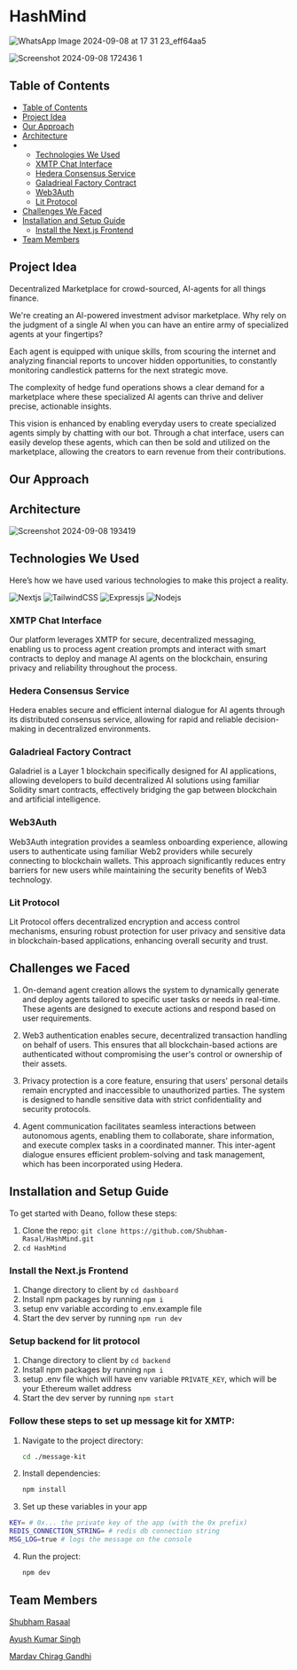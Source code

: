 # HashMind

![WhatsApp Image 2024-09-08 at 17 31 23_eff64aa5](https://github.com/user-attachments/assets/c33e16d5-7ed0-41c6-b446-6d675595d78e)

![Screenshot 2024-09-08 172436 1](https://github.com/user-attachments/assets/dc5dd013-b661-46a2-b523-bcf537ae0866)


## Table of Contents 

- [Table of Contents](#table-of-contents)
- [Project Idea](#project-idea)
- [Our Approach](#our-approach)
- [Architecture](#architecture)
- - [Technologies We Used](#technologies-we-used)
  - [XMTP Chat Interface](#xmtp-chat-interface)
  - [Hedera Consensus Service](#hedera-consensus-service)
  - [Galadrieal Factory Contract](#galadrieal-factory-contract)
  - [Web3Auth](#web3auth)
  - [Lit Protocol](#lit-protocol)
- [Challenges We Faced](#challenges-we-faced)
- [Installation and Setup Guide](#installation-and-setup-guide)
  - [Install the Next.js Frontend](#install-the-nextjs-frontend)
- [Team Members](#team-members)

## Project Idea
Decentralized Marketplace for crowd-sourced, AI-agents for all things finance.

We're creating an AI-powered investment advisor marketplace. Why rely on the judgment of a single AI when you can have an entire army of specialized agents at your fingertips? 

Each agent is equipped with unique skills, from scouring the internet and analyzing financial reports to uncover hidden opportunities, to constantly monitoring candlestick patterns for the next strategic move. 

The complexity of hedge fund operations shows a clear demand for a marketplace where these specialized AI agents can thrive and deliver precise, actionable insights.

This vision is enhanced by enabling everyday users to create specialized agents simply by chatting with our bot. Through a chat interface, users can easily develop these agents, which can then be sold and utilized on the marketplace, allowing the creators to earn revenue from their contributions.
## Our Approach

## Architecture 

![Screenshot 2024-09-08 193419](https://github.com/user-attachments/assets/adf52161-9713-4bd0-9996-6e3977dab30a)



## Technologies We Used

Here’s how we have used various technologies to make this project a reality.

![Nextjs](https://img.shields.io/badge/next.js-000000?style=for-the-badge&logo=nextdotjs&logoColor=white)
![TailwindCSS](https://img.shields.io/badge/tailwindcss-%2338B2AC.svg?style=for-the-badge&logo=tailwind-css&logoColor=white)
![Expressjs](https://img.shields.io/badge/Express.js-404D59?style=for-the-badge)
![Nodejs](https://img.shields.io/badge/node.js-%2343853D.svg?style=for-the-badge&logo=node-dot-js&logoColor=white)

### XMTP Chat Interface

Our platform leverages XMTP for secure, decentralized messaging, enabling us to process agent creation prompts and interact with smart contracts to deploy and manage AI agents on the blockchain, ensuring privacy and reliability throughout the process.

### Hedera Consensus Service

Hedera enables secure and efficient internal dialogue for AI agents through its distributed consensus service, allowing for rapid and reliable decision-making in decentralized environments.

### Galadrieal Factory Contract

Galadriel is a Layer 1 blockchain specifically designed for AI applications, allowing developers to build decentralized AI solutions using familiar Solidity smart contracts, effectively bridging the gap between blockchain and artificial intelligence.

### Web3Auth 

Web3Auth integration provides a seamless onboarding experience, allowing users to authenticate using familiar Web2 providers while securely connecting to blockchain wallets. This approach significantly reduces entry barriers for new users while maintaining the security benefits of Web3 technology.

### Lit Protocol

Lit Protocol offers decentralized encryption and access control mechanisms, ensuring robust protection for user privacy and sensitive data in blockchain-based applications, enhancing overall security and trust.

## Challenges we Faced

1. On-demand agent creation allows the system to dynamically generate and deploy agents tailored to specific user tasks or needs in real-time. These agents are designed to execute actions and respond based on user requirements.

2. Web3 authentication enables secure, decentralized transaction handling on behalf of users. This ensures that all blockchain-based actions are authenticated without compromising the user's control or ownership of their assets.

3. Privacy protection is a core feature, ensuring that users' personal details remain encrypted and inaccessible to unauthorized parties. The system is designed to handle sensitive data with strict confidentiality and security protocols.

4. Agent communication facilitates seamless interactions between autonomous agents, enabling them to collaborate, share information, and execute complex tasks in a coordinated manner. This inter-agent dialogue ensures efficient problem-solving and task management, which has been incorporated using Hedera.


## Installation and Setup Guide
To get started with Deano, follow these steps:

1. Clone the repo: `git clone https://github.com/Shubham-Rasal/HashMind.git`
2. `cd HashMind`

### Install the Next.js Frontend

1. Change directory to client by `cd dashboard`
2. Install npm packages by running `npm i`
3. setup env variable according to .env.example file
4. Start the dev server by running `npm run dev`

### Setup backend for lit protocol

1. Change directory to client by `cd backend`
2. Install npm packages by running `npm i`
3. setup .env file which will have env variable `PRIVATE_KEY`, which will be your Ethereum wallet address
4. Start the dev server by running `npm start`

### Follow these steps to set up message kit for XMTP:

1. Navigate to the project directory:
    ```sh
    cd ./message-kit
    ```

2. Install dependencies:
    ```sh
    npm install
    ```
3. Set up these variables in your app

```sh
KEY= # 0x... the private key of the app (with the 0x prefix)
REDIS_CONNECTION_STRING= # redis db connection string
MSG_LOG=true # logs the message on the console
```

4. Run the project:
    ```sh
    npm dev
    ```

## Team Members

[Shubham Rasaal](https://devfolio.co/@bluequbits)

[Ayush Kumar Singh](https://devfolio.co/@ayush4345)

[Mardav Chirag Gandhi](https://devfolio.co/@MCG)
